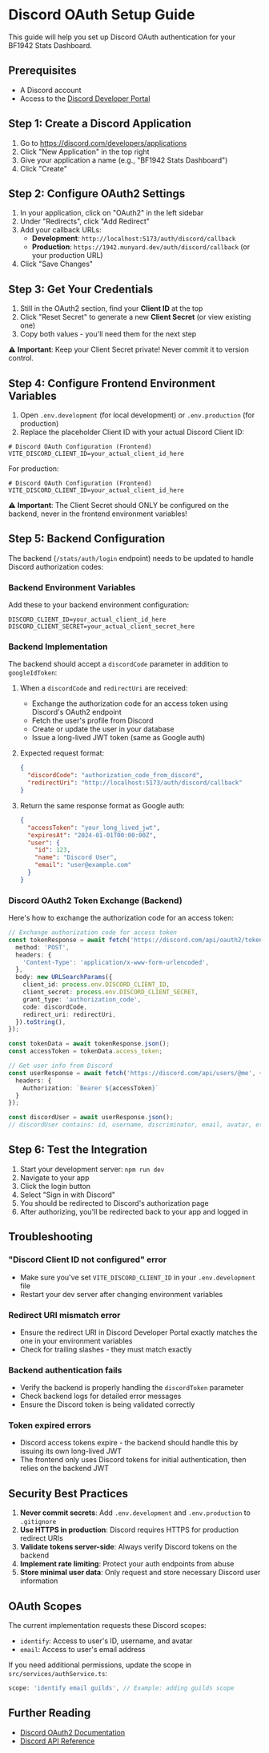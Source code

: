 # Discord OAuth Setup Guide

This guide will help you set up Discord OAuth authentication for your BF1942 Stats Dashboard.

## Prerequisites

- A Discord account
- Access to the [Discord Developer Portal](https://discord.com/developers/applications)

## Step 1: Create a Discord Application

1. Go to https://discord.com/developers/applications
2. Click "New Application" in the top right
3. Give your application a name (e.g., "BF1942 Stats Dashboard")
4. Click "Create"

## Step 2: Configure OAuth2 Settings

1. In your application, click on "OAuth2" in the left sidebar
2. Under "Redirects", click "Add Redirect"
3. Add your callback URLs:
   - **Development**: `http://localhost:5173/auth/discord/callback`
   - **Production**: `https://1942.munyard.dev/auth/discord/callback` (or your production URL)
4. Click "Save Changes"

## Step 3: Get Your Credentials

1. Still in the OAuth2 section, find your **Client ID** at the top
2. Click "Reset Secret" to generate a new **Client Secret** (or view existing one)
3. Copy both values - you'll need them for the next step

⚠️ **Important**: Keep your Client Secret private! Never commit it to version control.

## Step 4: Configure Frontend Environment Variables

1. Open `.env.development` (for local development) or `.env.production` (for production)
2. Replace the placeholder Client ID with your actual Discord Client ID:

```env
# Discord OAuth Configuration (Frontend)
VITE_DISCORD_CLIENT_ID=your_actual_client_id_here
```

For production:
```env
# Discord OAuth Configuration (Frontend)
VITE_DISCORD_CLIENT_ID=your_actual_client_id_here
```

⚠️ **Important**: The Client Secret should ONLY be configured on the backend, never in the frontend environment variables!

## Step 5: Backend Configuration

The backend (`/stats/auth/login` endpoint) needs to be updated to handle Discord authorization codes:

### Backend Environment Variables

Add these to your backend environment configuration:

```env
DISCORD_CLIENT_ID=your_actual_client_id_here
DISCORD_CLIENT_SECRET=your_actual_client_secret_here
```

### Backend Implementation

The backend should accept a `discordCode` parameter in addition to `googleIdToken`:

1. When a `discordCode` and `redirectUri` are received:
   - Exchange the authorization code for an access token using Discord's OAuth2 endpoint
   - Fetch the user's profile from Discord
   - Create or update the user in your database
   - Issue a long-lived JWT token (same as Google auth)

2. Expected request format:
   ```json
   {
     "discordCode": "authorization_code_from_discord",
     "redirectUri": "http://localhost:5173/auth/discord/callback"
   }
   ```

3. Return the same response format as Google auth:
   ```json
   {
     "accessToken": "your_long_lived_jwt",
     "expiresAt": "2024-01-01T00:00:00Z",
     "user": {
       "id": 123,
       "name": "Discord User",
       "email": "user@example.com"
     }
   }
   ```

### Discord OAuth2 Token Exchange (Backend)

Here's how to exchange the authorization code for an access token:

```typescript
// Exchange authorization code for access token
const tokenResponse = await fetch('https://discord.com/api/oauth2/token', {
  method: 'POST',
  headers: {
    'Content-Type': 'application/x-www-form-urlencoded',
  },
  body: new URLSearchParams({
    client_id: process.env.DISCORD_CLIENT_ID,
    client_secret: process.env.DISCORD_CLIENT_SECRET,
    grant_type: 'authorization_code',
    code: discordCode,
    redirect_uri: redirectUri,
  }).toString(),
});

const tokenData = await tokenResponse.json();
const accessToken = tokenData.access_token;

// Get user info from Discord
const userResponse = await fetch('https://discord.com/api/users/@me', {
  headers: {
    Authorization: `Bearer ${accessToken}`
  }
});

const discordUser = await userResponse.json();
// discordUser contains: id, username, discriminator, email, avatar, etc.
```

## Step 6: Test the Integration

1. Start your development server: `npm run dev`
2. Navigate to your app
3. Click the login button
4. Select "Sign in with Discord"
5. You should be redirected to Discord's authorization page
6. After authorizing, you'll be redirected back to your app and logged in

## Troubleshooting

### "Discord Client ID not configured" error
- Make sure you've set `VITE_DISCORD_CLIENT_ID` in your `.env.development` file
- Restart your dev server after changing environment variables

### Redirect URI mismatch error
- Ensure the redirect URI in Discord Developer Portal exactly matches the one in your environment variables
- Check for trailing slashes - they must match exactly

### Backend authentication fails
- Verify the backend is properly handling the `discordToken` parameter
- Check backend logs for detailed error messages
- Ensure the Discord token is being validated correctly

### Token expired errors
- Discord access tokens expire - the backend should handle this by issuing its own long-lived JWT
- The frontend only uses Discord tokens for initial authentication, then relies on the backend JWT

## Security Best Practices

1. **Never commit secrets**: Add `.env.development` and `.env.production` to `.gitignore`
2. **Use HTTPS in production**: Discord requires HTTPS for production redirect URIs
3. **Validate tokens server-side**: Always verify Discord tokens on the backend
4. **Implement rate limiting**: Protect your auth endpoints from abuse
5. **Store minimal user data**: Only request and store necessary Discord user information

## OAuth Scopes

The current implementation requests these Discord scopes:
- `identify`: Access to user's ID, username, and avatar
- `email`: Access to user's email address

If you need additional permissions, update the scope in `src/services/authService.ts`:
```typescript
scope: 'identify email guilds', // Example: adding guilds scope
```

## Further Reading

- [Discord OAuth2 Documentation](https://discord.com/developers/docs/topics/oauth2)
- [Discord API Reference](https://discord.com/developers/docs/intro)
